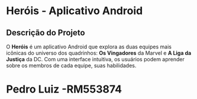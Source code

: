 # Heróis - Aplicativo Android

## Descrição do Projeto

O **Heróis** é um aplicativo Android que explora as duas equipes mais icônicas do 
universo dos quadrinhos: **Os Vingadores** da Marvel e **A Liga da Justiça** da DC. Com uma interface intuitiva, 
os usuários podem aprender sobre os membros de cada equipe, suas habilidades.


# Pedro Luiz -RM553874
